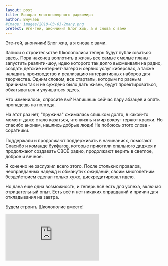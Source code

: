 ```yaml
---
layout: post
title: Возврат многополярного радиомира
author: Внучаев
#image: images/2018-03-03-2many.png
pretext: Эге-гей, анончики! Блог жив, а я снова с вами
---
```


Эге-гей, анончики! Блог жив, а я снова с вами. 

Записи о строительстве Школополиса теперь будут
публиковаться здесь. Пора наконец воплотить в
жизнь все самые смелые планы: запустить реалити-шоу,
идею которого так долго высмеивали на радио, создать
детские интернет-лагеря и сервис услуг киберсвах,
а также наладить производство и реализацию
интерактивных наборов для творчества. Одним словом,
все стартапы, которым по разным причинам так и не
суждено было дать жизнь, будут проектироваться,
обкатываться и улучшаться здесь.

Что изменилось, спросите вы? Напишешь сейчас
пару абзацев и опять пропадешь на полгода.

На этот раз нет, "пружина" сжималась слишком долго,
в какой-то момент даже стало казаться, что жизнь
и мир вокруг теряют краски. Но спасибо анонам,
нашлись добрые люди! Не побоюсь этого слова -
соратники.

Поддержали и продолжают поддерживать в начинаниях,
помогают. Спасибо и команде букфагов, которые
приютили опального диджея и продолжают создавать
СВОЁ радио, продолжают верить в светлое, доброе и
вечное.

Я конечно не заслужил всего этого. После стольких
провалов, неоправданных надежд и обманутых
ожиданий, своим многолетним бездействием сделал
только хуже, дискредитировал идею.

Но дана еще одна возможность, и теперь всё есть
для успеха, включая отрицательный опыт. Есть всё
и нет никаких оправданий и причин для
откладывания на завтра.

Будем строить Школополис вместе!
<div class='videoWrapper'>
  <iframe src="https://www.youtube.com/embed/VuLktUzq23c"
          frameborder="0" allow="autoplay;encrypted-media"
          allowfullscreen>
  </iframe>
</div>
